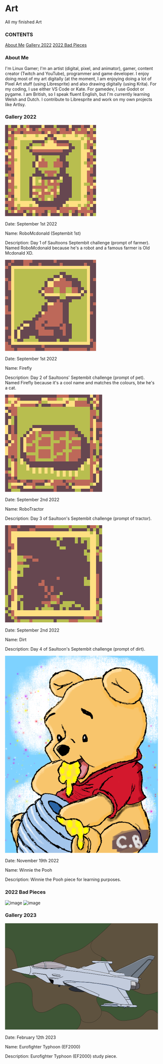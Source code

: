 # Art
All my finished Art
### CONTENTS
[About Me](https://github.com/LinuxGamer/Art/blob/main/README.md#aboutme)
[Gallery 2022](https://github.com/LinuxGamer/Art/blob/main/README.md#gallery2022)
[2022 Bad Pieces](https://github.com/LinuxGamer/Art/blob/main/README.md#2022badpieces)

### About Me
I'm Linux Gamer; I'm an artist (digital, pixel, and animator), gamer, content creator (Twitch and YouTube), programmer and game developer.
I enjoy doing most of my art digitally (at the moment, I am enjoying doing a lot of Pixel Art stuff (using Libresprite) and also drawing digitally (using Krita). For my coding, I use either VS Code or Kate. For gamedev, I use Godot or pygame.
I am British, so I speak fluent English, but I'm currently learning Welsh and Dutch.
I contribute to Libresprite and work on my own projects like Artlsy.

### Gallery 2022
![image](septembit-1.png)

Date: September 1st 2022

Name: RoboMcdonald (Septembit 1st)

Description: Day 1 of Saultoons Septembit challenge (prompt of farmer). Named RoboMcdonald because he's a robot and a famous farmer is Old Mcdonald XD.

![image](septembit-2.png)

Date: September 1st 2022

Name: Firefly

Description: Day 2 of Saultoons' Septembit challenge (prompt of pet). Named Firefly because it's a cool name and matches the colours, btw he's a cat.

![image](septembit-3.png)

Date: September 2nd 2022

Name: RoboTractor

Description: Day 3 of Saultoon's Septembit challenge (prompt of tractor). 

![image](septembit-4.png)

Date: September 2nd 2022

Name: Dirt

Description: Day 4 of Saultoon's Septembit challenge (prompt of dirt).

![Winnie the Pooh](4DB7492F-B550-4114-8BB9-F3CBF4224202.png)

Date: November 19th 2022

Name: Winnie the Pooh

Description: Winnie the Pooh piece for learning purposes.
### 2022 Bad Pieces
![image](ArtistMug.gif)
![image](naturalLibreSpriteblinking.gif)


### Gallery 2023

![image](ef2000.png)

Date: February 12th 2023

Name: Eurofighter Typhoon (EF2000)

Description: Eurofighter Typhoon (EF2000) study piece.

